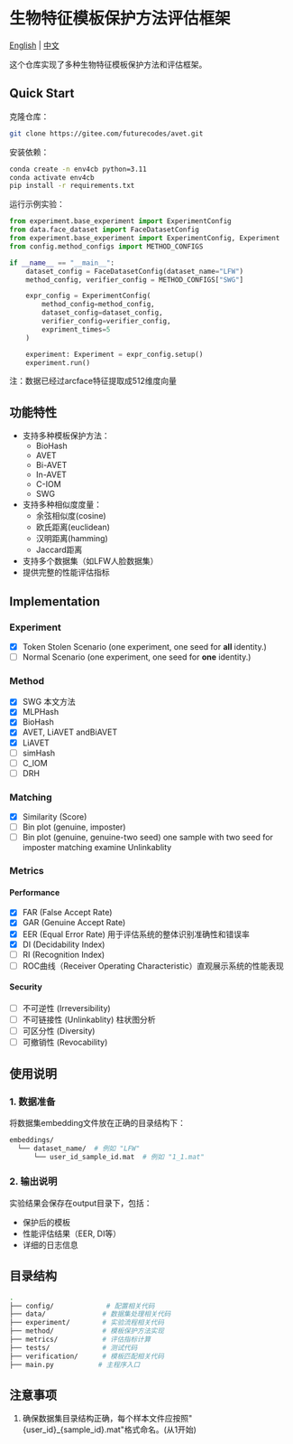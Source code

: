 # 生物特征模板保护方法评估框架

[English](README.md) | [中文](README_cn.md)

这个仓库实现了多种生物特征模板保护方法和评估框架。

## Quick Start

克隆仓库：

```bash
git clone https://gitee.com/futurecodes/avet.git
```

安装依赖：

```bash
conda create -n env4cb python=3.11
conda activate env4cb
pip install -r requirements.txt
```

运行示例实验：

```python
from experiment.base_experiment import ExperimentConfig 
from data.face_dataset import FaceDatasetConfig 
from experiment.base_experiment import ExperimentConfig, Experiment
from config.method_configs import METHOD_CONFIGS

if __name__ == "__main__":
    dataset_config = FaceDatasetConfig(dataset_name="LFW") 
    method_config, verifier_config = METHOD_CONFIGS["SWG"]

    expr_config = ExperimentConfig(
        method_config=method_config,
        dataset_config=dataset_config,
        verifier_config=verifier_config,
        expriment_times=5
    )

    experiment: Experiment = expr_config.setup()
    experiment.run()
```

注：数据已经过arcface特征提取成512维度向量

## 功能特性

- 支持多种模板保护方法：
  - BioHash
  - AVET
  - Bi-AVET
  - In-AVET
  - C-IOM
  - SWG
- 支持多种相似度度量：
  - 余弦相似度(cosine)
  - 欧氏距离(euclidean)
  - 汉明距离(hamming)
  - Jaccard距离
- 支持多个数据集（如LFW人脸数据集）
- 提供完整的性能评估指标

## Implementation

### Experiment

- [x] Token Stolen Scenario (one experiment, one seed for **all** identity.)
- [ ] Normal Scenario  (one experiment, one seed for **one** identity.)

### Method

- [x] SWG 本文方法
- [x] MLPHash
- [x] BioHash
- [x] AVET, LiAVET andBiAVET
- [x] LiAVET
- [ ] simHash
- [ ] C_IOM
- [ ] DRH

### Matching  

- [x] Similarity (Score)
- [ ] Bin plot (genuine, imposter)
- [ ] Bin plot (genuine,  genuine-two seed) one sample with two seed for imposter matching examine Unlinkablity

### Metrics

#### Performance

- [x] FAR (False Accept Rate)
- [x] GAR (Genuine Accept Rate)
- [x] EER (Equal Error Rate) 用于评估系统的整体识别准确性和错误率
- [x] DI (Decidability Index)
- [ ] RI (Recognition Index)
- [ ] ROC曲线（Receiver Operating Characteristic）直观展示系统的性能表现

#### Security

- [ ] 不可逆性 (Irreversibility)
- [ ] 不可链接性 (Unlinkablity) 柱状图分析
- [ ] 可区分性 (Diversity)
- [ ] 可撤销性 (Revocability)

## 使用说明

### 1. 数据准备

将数据集embedding文件放在正确的目录结构下：

```bash
embeddings/
  └── dataset_name/  # 例如 "LFW"
      └── user_id_sample_id.mat  # 例如 "1_1.mat"
```

### 2. 输出说明

实验结果会保存在output目录下，包括：

- 保护后的模板
- 性能评估结果（EER, DI等）
- 详细的日志信息

## 目录结构

```bash
.
├── config/             # 配置相关代码
├── data/              # 数据集处理相关代码
├── experiment/        # 实验流程相关代码
├── method/            # 模板保护方法实现
├── metrics/           # 评估指标计算
├── tests/             # 测试代码
├── verification/      # 模板匹配相关代码
├── main.py           # 主程序入口 
```

## 注意事项

1. 确保数据集目录结构正确，每个样本文件应按照"{user_id}_{sample_id}.mat"格式命名。(从1开始)
